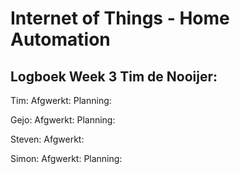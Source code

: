 # Internet of Things - Home Automation

## Logboek Week 3 Tim de Nooijer: 

Tim:
Afgwerkt:
Planning:

Gejo:
Afgwerkt:
Planning:

Steven:
Afgwerkt:

Simon:
Afgwerkt:
Planning:

